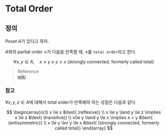 # Total Order
## 정의
Poset $A$가 있다고 하자.

$A$위의 partial order $\le$가 다음을 만족할 때, $\le$를 `total order`라고 한다.

$$ \forall x,y \in A, \quad  x \le y \lor y \le x \text{ (strongly connected, formerly called total)} $$

> Reference  
> [wiki](https://en.wikipedia.org/wiki/Total_order)

### 참고
$\forall x,y,z \in A$에 대해서  total order가 만족해야 하는 성질은 다음과 같다.

$$ \begin{array}{cl} x \le x &\text{ (reflexive)} \\ x \le y \land y \le z \implies x \le z &\text{ (transitive)} \\  x\le y \land y \le x \implies x = y &\text{ (antisymmetric)} \\ x \le y \lor y \le x &\text{ (strongly connected, formerly called total)} \end{array} $$